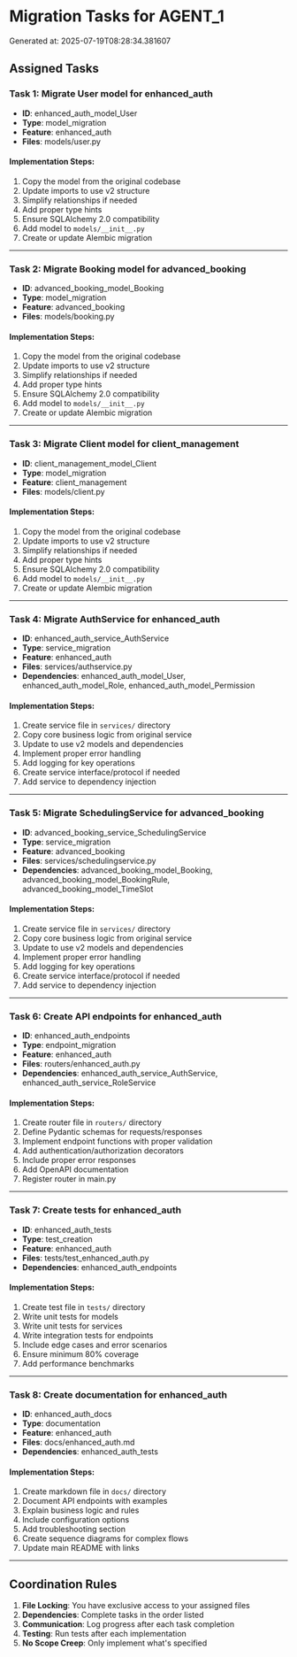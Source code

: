 # Migration Tasks for AGENT_1

Generated at: 2025-07-19T08:28:34.381607

## Assigned Tasks

### Task 1: Migrate User model for enhanced_auth
- **ID**: enhanced_auth_model_User
- **Type**: model_migration
- **Feature**: enhanced_auth
- **Files**: models/user.py

#### Implementation Steps:
1. Copy the model from the original codebase
2. Update imports to use v2 structure
3. Simplify relationships if needed
4. Add proper type hints
5. Ensure SQLAlchemy 2.0 compatibility
6. Add model to `models/__init__.py`
7. Create or update Alembic migration

---

### Task 2: Migrate Booking model for advanced_booking
- **ID**: advanced_booking_model_Booking
- **Type**: model_migration
- **Feature**: advanced_booking
- **Files**: models/booking.py

#### Implementation Steps:
1. Copy the model from the original codebase
2. Update imports to use v2 structure
3. Simplify relationships if needed
4. Add proper type hints
5. Ensure SQLAlchemy 2.0 compatibility
6. Add model to `models/__init__.py`
7. Create or update Alembic migration

---

### Task 3: Migrate Client model for client_management
- **ID**: client_management_model_Client
- **Type**: model_migration
- **Feature**: client_management
- **Files**: models/client.py

#### Implementation Steps:
1. Copy the model from the original codebase
2. Update imports to use v2 structure
3. Simplify relationships if needed
4. Add proper type hints
5. Ensure SQLAlchemy 2.0 compatibility
6. Add model to `models/__init__.py`
7. Create or update Alembic migration

---

### Task 4: Migrate AuthService for enhanced_auth
- **ID**: enhanced_auth_service_AuthService
- **Type**: service_migration
- **Feature**: enhanced_auth
- **Files**: services/authservice.py
- **Dependencies**: enhanced_auth_model_User, enhanced_auth_model_Role, enhanced_auth_model_Permission

#### Implementation Steps:
1. Create service file in `services/` directory
2. Copy core business logic from original service
3. Update to use v2 models and dependencies
4. Implement proper error handling
5. Add logging for key operations
6. Create service interface/protocol if needed
7. Add service to dependency injection

---

### Task 5: Migrate SchedulingService for advanced_booking
- **ID**: advanced_booking_service_SchedulingService
- **Type**: service_migration
- **Feature**: advanced_booking
- **Files**: services/schedulingservice.py
- **Dependencies**: advanced_booking_model_Booking, advanced_booking_model_BookingRule, advanced_booking_model_TimeSlot

#### Implementation Steps:
1. Create service file in `services/` directory
2. Copy core business logic from original service
3. Update to use v2 models and dependencies
4. Implement proper error handling
5. Add logging for key operations
6. Create service interface/protocol if needed
7. Add service to dependency injection

---

### Task 6: Create API endpoints for enhanced_auth
- **ID**: enhanced_auth_endpoints
- **Type**: endpoint_migration
- **Feature**: enhanced_auth
- **Files**: routers/enhanced_auth.py
- **Dependencies**: enhanced_auth_service_AuthService, enhanced_auth_service_RoleService

#### Implementation Steps:
1. Create router file in `routers/` directory
2. Define Pydantic schemas for requests/responses
3. Implement endpoint functions with proper validation
4. Add authentication/authorization decorators
5. Include proper error responses
6. Add OpenAPI documentation
7. Register router in main.py

---

### Task 7: Create tests for enhanced_auth
- **ID**: enhanced_auth_tests
- **Type**: test_creation
- **Feature**: enhanced_auth
- **Files**: tests/test_enhanced_auth.py
- **Dependencies**: enhanced_auth_endpoints

#### Implementation Steps:
1. Create test file in `tests/` directory
2. Write unit tests for models
3. Write unit tests for services
4. Write integration tests for endpoints
5. Include edge cases and error scenarios
6. Ensure minimum 80% coverage
7. Add performance benchmarks

---

### Task 8: Create documentation for enhanced_auth
- **ID**: enhanced_auth_docs
- **Type**: documentation
- **Feature**: enhanced_auth
- **Files**: docs/enhanced_auth.md
- **Dependencies**: enhanced_auth_tests

#### Implementation Steps:
1. Create markdown file in `docs/` directory
2. Document API endpoints with examples
3. Explain business logic and rules
4. Include configuration options
5. Add troubleshooting section
6. Create sequence diagrams for complex flows
7. Update main README with links

---

## Coordination Rules

1. **File Locking**: You have exclusive access to your assigned files
2. **Dependencies**: Complete tasks in the order listed
3. **Communication**: Log progress after each task completion
4. **Testing**: Run tests after each implementation
5. **No Scope Creep**: Only implement what's specified
